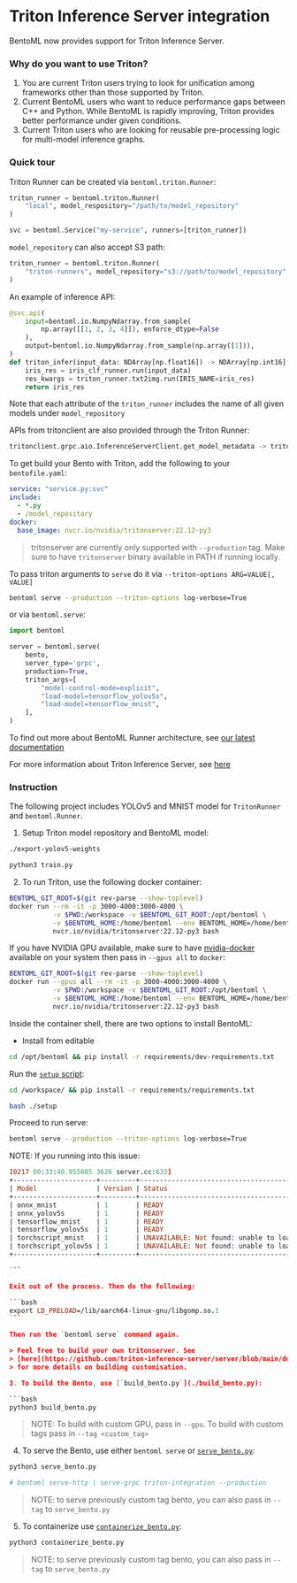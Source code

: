 # Triton Inference Server integration

BentoML now provides support for Triton Inference Server.

### Why do you want to use Triton?

1. You are current Triton users trying to look for unification among frameworks
   other than those supported by Triton.
2. Current BentoML users who want to reduce performance gaps between C++ and
   Python. While BentoML is rapidly improving, Triton provides better
   performance under given conditions.
3. Current Triton users who are looking for reusable pre-processing logic for
   multi-model inference graphs.

### Quick tour

Triton Runner can be created via `bentoml.triton.Runner`:

```python
triton_runner = bentoml.triton.Runner(
    "local", model_respository="/path/to/model_repository"
)

svc = bentoml.Service("my-service", runners=[triton_runner])
```

`model_repository` can also accept S3 path:

```python
triton_runner = bentoml.triton.Runner(
    "triton-runners", model_repository="s3://path/to/model_repository"
)
```

An example of inference API:

```python
@svc.api(
    input=bentoml.io.NumpyNdarray.from_sample(
        np.array([[1, 2, 3, 4]]), enforce_dtype=False
    ),
    output=bentoml.io.NumpyNdarray.from_sample(np.array([1])),
)
def triton_infer(input_data: NDArray[np.float16]) -> NDArray[np.int16]:
    iris_res = iris_clf_runner.run(input_data)
    res_kwargs = triton_runner.txt2img.run(IRIS_NAME=iris_res)
    return iris_res
```

Note that each attribute of the `triton_runner` includes the name of all given
models under `model_repository`

APIs from tritonclient are also provided through the Triton Runner:

```python
tritonclient.grpc.aio.InferenceServerClient.get_model_metadata -> triton_runner.get_model_metadata | triton_runner.grpc_get_model_metadata
```

To get build your Bento with Triton, add the following to your `bentofile.yaml`:

```yaml
service: "service.py:svc"
include:
  - *.py
  - /model_repository
docker:
  base_image: nvcr.io/nvidia/tritonserver:22.12-py3
```

> tritonserver are currently only supported with `--production` tag. Make sure
> to have `tritonserver` binary available in PATH if running locally.

To pass triton arguments to `serve` do it via
`--triton-options ARG=VALUE[, VALUE]`

```bash
bentoml serve --production --triton-options log-verbose=True
```

or via `bentoml.serve`:

```python
import bentoml

server = bentoml.serve(
    bento,
    server_type='grpc',
    production=True,
    triton_args=[
        "model-control-mode=explicit",
        "load-model=tensorflow_yolov5s",
        "load-model=tensorflow_mnist",
    ],
)
```

To find out more about BentoML Runner architecture, see
[our latest documentation](https://docs.bentoml.org/en/latest/concepts/runner.html#)

For more information about Triton Inference Server, see
[here](https://github.com/triton-inference-server/server)

### Instruction

The following project includes YOLOv5 and MNIST model for `TritonRunner` and
`bentoml.Runner`.

1. Setup Triton model repository and BentoML model:

```bash
./export-yolov5-weights

python3 train.py
```

2. To run Triton, use the following docker container:

```bash
BENTOML_GIT_ROOT=$(git rev-parse --show-toplevel)
docker run --rm -it -p 3000-4000:3000-4000 \
           -v $PWD:/workspace -v $BENTOML_GIT_ROOT:/opt/bentoml \
           -v $BENTOML_HOME:/home/bentoml --env BENTOML_HOME=/home/bentoml \
           nvcr.io/nvidia/tritonserver:22.12-py3 bash
```

If you have NVIDIA GPU available, make sure to have
[nvidia-docker](https://github.com/NVIDIA/nvidia-docker) available on your
system then pass in `--gpus all` to `docker`:

```bash
BENTOML_GIT_ROOT=$(git rev-parse --show-toplevel)
docker run --gpus all --rm -it -p 3000-4000:3000-4000 \
           -v $PWD:/workspace -v $BENTOML_GIT_ROOT:/opt/bentoml \
           -v $BENTOML_HOME:/home/bentoml --env BENTOML_HOME=/home/bentoml \
           nvcr.io/nvidia/tritonserver:22.12-py3 bash
```

Inside the container shell, there are two options to install BentoML:

- Install from editable

```bash
cd /opt/bentoml && pip install -r requirements/dev-requirements.txt
```

Run the [`setup` script](./setup):

```bash
cd /workspace/ && pip install -r requirements/requirements.txt

bash ./setup
```

Proceed to run serve:

```bash
bentoml serve --production --triton-options log-verbose=True
```

NOTE: If you running into this issue:

````prolog
I0217 00:33:40.955605 3626 server.cc:633]
+---------------------+---------+----------------------------------------------------------------------------------------------------------------------------------------+
| Model               | Version | Status                                                                                                                                 |
+---------------------+---------+----------------------------------------------------------------------------------------------------------------------------------------+
| onnx_mnist          | 1       | READY                                                                                                                                  |
| onnx_yolov5s        | 1       | READY                                                                                                                                  |
| tensorflow_mnist    | 1       | READY                                                                                                                                  |
| tensorflow_yolov5s  | 1       | READY                                                                                                                                  |
| torchscript_mnist   | 1       | UNAVAILABLE: Not found: unable to load shared library: /lib/aarch64-linux-gnu/libgomp.so.1: cannot allocate memory in static TLS block |
| torchscript_yolov5s | 1       | UNAVAILABLE: Not found: unable to load shared library: /lib/aarch64-linux-gnu/libgomp.so.1: cannot allocate memory in static TLS block |
+---------------------+---------+----------------------------------------------------------------------------------------------------------------------------------------+

```

Exit out of the process. Then do the following:

```bash
export LD_PRELOAD=/lib/aarch64-linux-gnu/libgomp.so.1
```

Then run the `bentoml serve` command again.

> Feel free to build your own tritonserver. See
> [here](https://github.com/triton-inference-server/server/blob/main/docs/customization_guide/build.md)
> for more details on building customisation.

3. To build the Bento, use [`build_bento.py`](./build_bento.py):

```bash
python3 build_bento.py
````

> NOTE: To build with custom GPU, pass in `--gpu`. To build with custom tags
> pass in `--tag <custom_tag>`

4. To serve the Bento, use either `bentoml serve` or
   [`serve_bento.py`](./serve_bento.py):

```bash
python3 serve_bento.py

# bentoml serve-http | serve-grpc triton-integration --production
```

> NOTE: to serve previously custom tag bento, you can also pass in `--tag` to
> `serve_bento.py`

5. To containerize use [`containerize_bento.py`](./containerize_bento.py):

```bash
python3 containerize_bento.py
```

> NOTE: to serve previously custom tag bento, you can also pass in `--tag` to
> `serve_bento.py`
